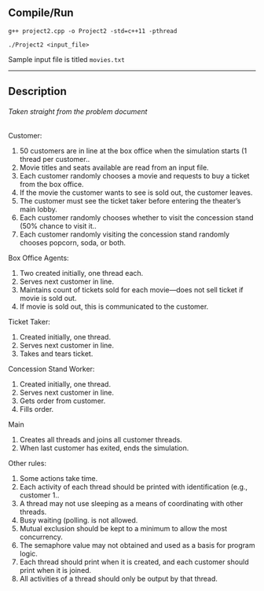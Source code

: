 ## Compile/Run
  ```
  g++ project2.cpp -o Project2 -std=c++11 -pthread 

  ./Project2 <input_file>
  ```
  Sample input file is titled `movies.txt`
___
## Description
###### Taken straight from the problem document
Customer:
1.	50 customers are in line at the box office when the simulation starts (1 thread per customer..
2.	Movie titles and seats available are read from an input file.
3.	Each customer randomly chooses a movie and requests to buy a ticket from the box office.
4.	If the movie the customer wants to see is sold out, the customer leaves.
5.	The customer must see the ticket taker before entering the theater’s main lobby.
6.	Each customer randomly chooses whether to visit the concession stand (50% chance to visit it.. 
7.	Each customer randomly visiting the concession stand randomly chooses popcorn, soda, or both.

Box Office Agents:
1.	Two created initially, one thread each.
2.	Serves next customer in line.
3.	Maintains count of tickets sold for each movie—does not sell ticket if movie is sold out.
4.	If movie is sold out, this is communicated to the customer.

Ticket Taker:
1.	Created initially, one thread.
2.	Serves next customer in line.
3.	Takes and tears ticket.

Concession Stand Worker:
1.	Created initially, one thread.
2.	Serves next customer in line.
3.	Gets order from customer.
4.  Fills order.

Main
1.	Creates all threads and joins all customer threads.
2.	When last customer has exited, ends the simulation.
 
Other rules:
1.	Some actions take time.
2.	Each activity of each thread should be printed with identification (e.g., customer 1..
3.	A thread may not use sleeping as a means of coordinating with other threads.
4.	Busy waiting (polling. is not allowed. 
5.	Mutual exclusion should be kept to a minimum to allow the most concurrency.
6.	The semaphore value may not obtained and used as a basis for program logic.
7.	Each thread should print when it is created, and each customer should print when it is joined.
8.	All activities of a thread should only be output by that thread.

